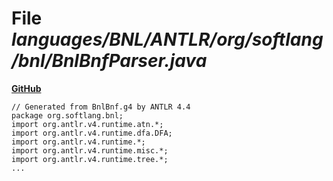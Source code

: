 # File _languages/BNL/ANTLR/org/softlang/bnl/BnlBnfParser.java_
**[GitHub](https://github.com/softlang/yas/blob/master/languages/BNL/ANTLR/org/softlang/bnl/BnlBnfParser.java)**
```
// Generated from BnlBnf.g4 by ANTLR 4.4
package org.softlang.bnl;
import org.antlr.v4.runtime.atn.*;
import org.antlr.v4.runtime.dfa.DFA;
import org.antlr.v4.runtime.*;
import org.antlr.v4.runtime.misc.*;
import org.antlr.v4.runtime.tree.*;
...
```
